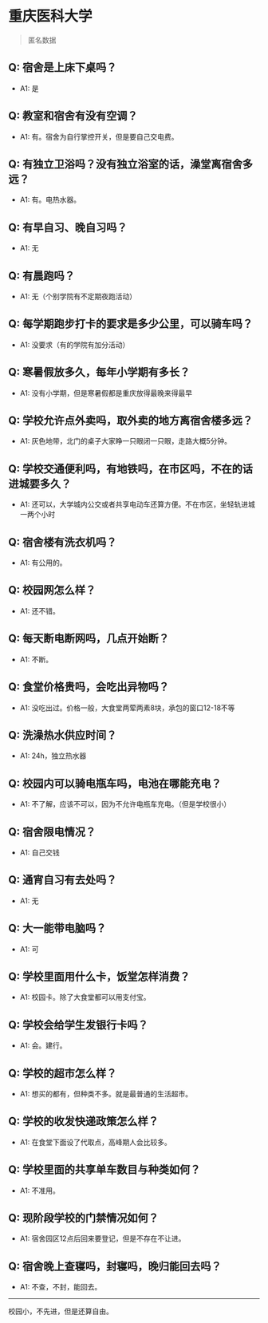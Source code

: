 # 重庆医科大学

> 匿名数据

## Q: 宿舍是上床下桌吗？

- A1: 是

## Q: 教室和宿舍有没有空调？

- A1: 有。宿舍为自行掌控开关，但是要自己交电费。

## Q: 有独立卫浴吗？没有独立浴室的话，澡堂离宿舍多远？

- A1: 有。电热水器。

## Q: 有早自习、晚自习吗？

- A1: 无

## Q: 有晨跑吗？

- A1: 无（个别学院有不定期夜跑活动）

## Q: 每学期跑步打卡的要求是多少公里，可以骑车吗？

- A1: 没要求（有的学院有加分活动）

## Q: 寒暑假放多久，每年小学期有多长？

- A1: 没有小学期，但是寒暑假都是重庆放得最晚来得最早

## Q: 学校允许点外卖吗，取外卖的地方离宿舍楼多远？

- A1: 灰色地带，北门的桌子大家睁一只眼闭一只眼，走路大概5分钟。

## Q: 学校交通便利吗，有地铁吗，在市区吗，不在的话进城要多久？

- A1: 还可以，大学城内公交或者共享电动车还算方便。不在市区，坐轻轨进城一两个小时

## Q: 宿舍楼有洗衣机吗？

- A1: 有公用的。

## Q: 校园网怎么样？

- A1: 还不错。

## Q: 每天断电断网吗，几点开始断？

- A1: 不断。

## Q: 食堂价格贵吗，会吃出异物吗？

- A1: 没吃出过。价格一般，大食堂两荤两素8块，承包的窗口12-18不等

## Q: 洗澡热水供应时间？

- A1: 24h，独立热水器

## Q: 校园内可以骑电瓶车吗，电池在哪能充电？

- A1: 不了解，应该不可以，因为不允许电瓶车充电。（但是学校很小）

## Q: 宿舍限电情况？

- A1: 自己交钱

## Q: 通宵自习有去处吗？

- A1: 无

## Q: 大一能带电脑吗？

- A1: 可

## Q: 学校里面用什么卡，饭堂怎样消费？

- A1: 校园卡。除了大食堂都可以用支付宝。

## Q: 学校会给学生发银行卡吗？

- A1: 会。建行。

## Q: 学校的超市怎么样？

- A1: 想买的都有，但种类不多。就是最普通的生活超市。

## Q: 学校的收发快递政策怎么样？

- A1: 在食堂下面设了代取点，高峰期人会比较多。

## Q: 学校里面的共享单车数目与种类如何？

- A1: 不准用。

## Q: 现阶段学校的门禁情况如何？

- A1: 宿舍园区12点后回来要登记，但是不存在不让进。

## Q: 宿舍晚上查寝吗，封寝吗，晚归能回去吗？

- A1: 不查，不封，能回去。

***

校园小，不先进，但是还算自由。